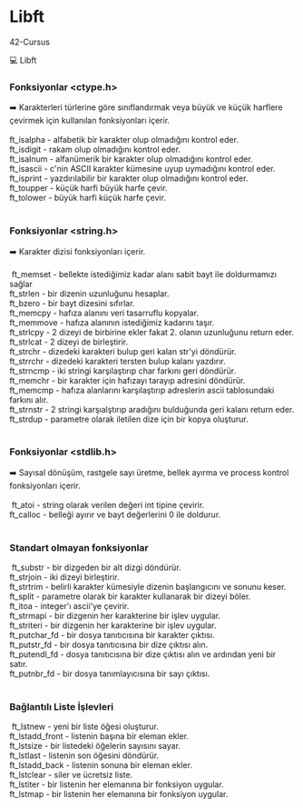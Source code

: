 # Libft
42-Cursus

:computer: Libft

### Fonksiyonlar <ctype.h> <br /> 
➡️ Karakterleri türlerine göre sınıflandırmak veya büyük ve küçük harflere çevirmek için kullanılan fonksiyonları içerir. <br /> <br />
​
ft_isalpha - alfabetik bir karakter olup olmadığını kontrol eder. <br />
ft_isdigit - rakam olup olmadığını kontrol eder. <br />
ft_isalnum - alfanümerik bir karakter olup olmadığını kontrol eder. <br />
ft_isascii - c'nin ASCII karakter kümesine uyup uymadığını kontrol eder. <br />
ft_isprint - yazdırılabilir bir karakter olup olmadığını kontrol eder. <br />
ft_toupper - küçük harfi büyük harfe çevir. <br />
ft_tolower - büyük harfi küçük harfe çevir. <br />
​
	<br />

### Fonksiyonlar <string.h> <br /> 
➡️ Karakter dizisi fonksiyonları içerir. <br /> <br />
​
ft_memset - bellekte istediğimiz kadar alanı sabit bayt ile doldurmamızı sağlar <br />
ft_strlen - bir dizenin uzunluğunu hesaplar. <br />
ft_bzero - bir bayt dizesini sıfırlar. <br />
ft_memcpy - hafıza alanını veri tasarruflu kopyalar. <br />
ft_memmove - hafıza alanının istediğimiz kadarını taşır. <br />
ft_strlcpy - 2 dizeyi de birbirine ekler fakat 2. olanın uzunluğunu return eder. <br />
ft_strlcat - 2 dizeyi de birleştirir. <br />
ft_strchr - dizedeki karakteri bulup geri kalan str'yi döndürür. <br />
ft_strrchr - dizedeki karakteri tersten bulup kalanı yazdırır. <br />
ft_strncmp - iki stringi karşılaştırıp char farkını geri döndürür. <br />
ft_memchr - bir karakter için hafızayı tarayıp adresini döndürür. <br />
ft_memcmp - hafıza alanlarını karşılaştırıp adreslerin ascii tablosundaki farkını alır. <br />
ft_strnstr - 2 stringi karşıalştırıp aradığını bulduğunda geri kalanı return eder. <br />
ft_strdup - parametre olarak iletilen dize için bir kopya oluşturur. <br />
​
	<br />

### Fonksiyonlar <stdlib.h> <br />
➡️ Sayısal dönüşüm, rastgele sayı üretme, bellek ayırma ve process kontrol fonksiyonları içerir. <br /> <br />
​
ft_atoi - string olarak verilen değeri int tipine çevirir. <br />
ft_calloc - belleği ayırır ve bayt değerlerini 0 ile doldurur. <br />
​
	<br />
### Standart olmayan fonksiyonlar <br />
​
ft_substr - bir dizgeden bir alt dizgi döndürür. <br />
ft_strjoin - iki dizeyi birleştirir. <br />
ft_strtrim - belirli karakter kümesiyle dizenin başlangıcını ve sonunu keser. <br />
ft_split - parametre olarak bir karakter kullanarak bir dizeyi böler. <br />
ft_itoa - integer'ı ascii'ye çevirir. <br />
ft_strmapi - bir dizgenin her karakterine bir işlev uygular. <br />
ft_striteri - bir dizgenin her karakterine bir işlev uygular. <br />
ft_putchar_fd - bir dosya tanıtıcısına bir karakter çıktısı. <br />
ft_putstr_fd - bir dosya tanıtıcısına bir dize çıktısı alın. <br />
ft_putendl_fd - dosya tanıtıcısına bir dize çıktısı alın ve ardından yeni bir satır. <br />
ft_putnbr_fd - bir dosya tanımlayıcısına bir sayı çıktısı. <br />
​
	<br />
### Bağlantılı Liste İşlevleri <br />
​
ft_lstnew - yeni bir liste öğesi oluşturur. <br />
ft_lstadd_front - listenin başına bir eleman ekler. <br />
ft_lstsize - bir listedeki öğelerin sayısını sayar. <br />
ft_lstlast - listenin son öğesini döndürür. <br />
ft_lstadd_back - listenin sonuna bir eleman ekler. <br />
ft_lstclear - siler ve ücretsiz liste. <br />
ft_lstiter - bir listenin her elemanına bir fonksiyon uygular. <br />
ft_lstmap - bir listenin her elemanına bir fonksiyon uygular. <br />
